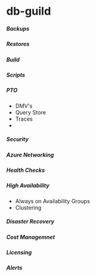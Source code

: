 # db-guild


##### Backups

##### Restores

##### Build 

##### Scripts

##### PTO
- DMV's
- Query Store
- Traces
- 

##### Security

##### Azure Networking

##### Health Checks



##### High Availability
- Always on Availability Groups
- Clustering

##### Disaster Recovery

##### Cost Managemnet

##### Licensing

##### Alerts


